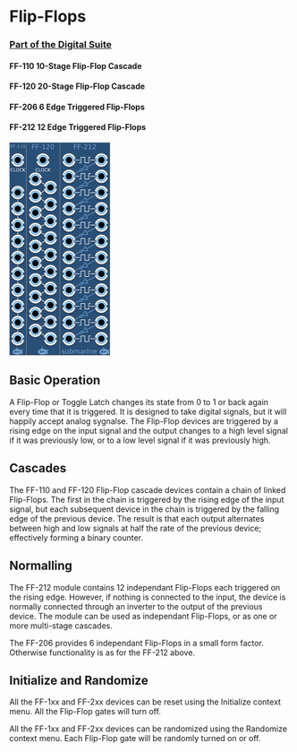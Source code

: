 # Flip-Flops
### [Part of the Digital Suite](DS.md)
#### FF-110 10-Stage Flip-Flop Cascade
#### FF-120 20-Stage Flip-Flop Cascade
#### FF-206 6 Edge Triggered Flip-Flops
#### FF-212 12 Edge Triggered Flip-Flops

![View of the Flip-Flop modules](FF.png "Flip-Flop Range")

## Basic Operation

A Flip-Flop or Toggle Latch changes its state from 0 to 1 or back again every time that it is triggered. It is designed to take digital signals, but it will happily accept analog sygnalse. The Flip-Flop devices are triggered by a rising edge on the input signal and the output changes to a high level signal if it was previously low, or to a low level signal if it was previously high.

## Cascades

The FF-110 and FF-120 Flip-Flop cascade devices contain a chain of linked Flip-Flops. The first in the chain is triggered by the rising edge of the input signal, but each subsequent device in the chain is triggered by the falling edge of the previous device. The result is that each output alternates between high and low signals at half the rate of the previous device; effectively forming a binary counter.

## Normalling

The FF-212 module contains 12 independant Flip-Flops each triggered on the rising edge. However, if nothing is connected to the input, the device is normally connected through an inverter to the output of the previous device. The module can be used as independant Flip-Flops, or as one or more multi-stage cascades.

The FF-206 provides 6 independant Flip-Flops in a small form factor. Otherwise functionality is as for the FF-212 above.

## Initialize and Randomize

All the FF-1xx and FF-2xx devices can be reset using the Initialize context menu. All the Flip-Flop gates will turn off.

All the FF-1xx and FF-2xx devices can be randomized using the Randomize context menu. Each Flip-Flop gate will be randomly turned on or off.
